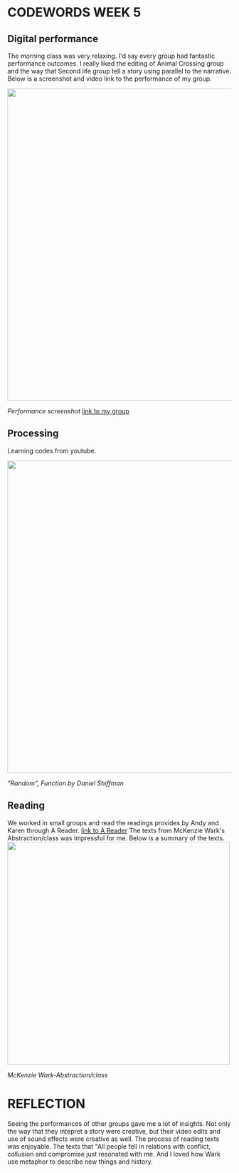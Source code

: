 # CODEWORDS WEEK 5

## Digital performance
The morning class was very relaxing. I'd say every group had fantastic performance outcomes. I really liked the editing of Animal Crossing group and the way that Second life group tell a story using parallel to the narrative. Below is a screenshot and video link to the performance of my group.

<img width="700" src="https://user-images.githubusercontent.com/68975607/91941904-986f5b00-ed2c-11ea-837d-a90d34a88740.jpg">

*Performance screenshot* [link to my group](https://www.youtube.com/watch?v=I3YU3DuZJIg&t=2s)

## Processing 
Learning codes from youtube. 

<img width="700" src="https://user-images.githubusercontent.com/68975607/91940960-f307b780-ed2a-11ea-8f51-7e122526bc37.jpg">

*"Random", Function by Daniel Shiffman*

## Reading
We worked in small groups and read the readings provides by Andy and Karen through A Reader. [link to A Reader](http://digbeyond.com/readme/phplist.php?course=Code-Words) The texts from McKenzie Wark's Abstraction/class was impressful for me. Below is a summary of the texts.
<img width="500" src="https://user-images.githubusercontent.com/68975607/92667777-7171e400-f33f-11ea-8ce5-879d23079ae1.jpg">

*McKenzie Wark-Abstraction/class*

# REFLECTION
Seeing the performances of other groups gave me a lot of insights. Not only the way that they intepret a story were creative, but their video edits and use of sound effects were creative as well.
The process of reading texts was enjoyable. The texts that "All people fell in relations with conflict, collusion and compromise just resonated with me. And I loved how Wark use metaphor to describe new things and history.

